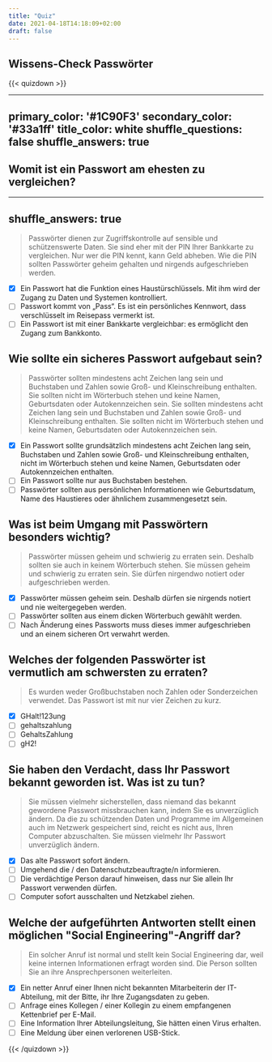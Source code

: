 ```yaml
---
title: "Quiz"
date: 2021-04-18T14:18:09+02:00
draft: false
---
```


## Wissens-Check Passwörter

{{< quizdown >}}

---
primary_color: '#1C90F3'
secondary_color: '#33a1ff'
title_color: white
shuffle_questions: false
shuffle_answers: true
---

## Womit ist ein Passwort am ehesten zu vergleichen?

---
shuffle_answers: true
---

> Passwörter dienen zur Zugriffskontrolle auf sensible und schützenswerte Daten. Sie sind eher mit der PIN Ihrer Bankkarte zu vergleichen. Nur wer die PIN kennt, kann Geld abheben. Wie die PIN sollten Passwörter geheim gehalten und nirgends aufgeschrieben werden.

- [x] Ein Passwort hat die Funktion eines Haustürschlüssels. Mit ihm wird der Zugang zu Daten und Systemen kontrolliert.
- [ ] Passwort kommt von „Pass“. Es ist ein persönliches Kennwort, dass verschlüsselt im Reisepass vermerkt ist.
- [ ] Ein Passwort ist mit einer Bankkarte vergleichbar: es ermöglicht den Zugang zum Bankkonto.

## Wie sollte ein sicheres Passwort aufgebaut sein?

> Passwörter sollten mindestens acht Zeichen lang sein und Buchstaben und Zahlen sowie Groß- und Kleinschreibung enthalten. Sie sollten nicht im Wörterbuch stehen und keine Namen, Geburtsdaten oder Autokennzeichen sein. Sie sollten mindestens acht Zeichen lang sein und Buchstaben und Zahlen sowie Groß- und Kleinschreibung enthalten. Sie sollten nicht im Wörterbuch stehen und keine Namen, Geburtsdaten oder Autokennzeichen sein.

- [x] Ein Passwort sollte grundsätzlich mindestens acht Zeichen lang sein, Buchstaben und Zahlen sowie Groß- und Kleinschreibung enthalten, nicht im Wörterbuch stehen und keine Namen, Geburtsdaten oder Autokennzeichen enthalten.
- [ ] Ein Passwort sollte nur aus Buchstaben bestehen.
- [ ] Passwörter sollten aus persönlichen Informationen wie Geburtsdatum, Name des Haustieres oder ähnlichem zusammengesetzt sein.

## Was ist beim Umgang mit Passwörtern besonders wichtig?

> Passwörter müssen geheim und schwierig zu erraten sein. Deshalb sollten sie auch in keinem Wörterbuch stehen. Sie müssen geheim und schwierig zu erraten sein. Sie dürfen nirgendwo notiert oder aufgeschrieben werden.

- [x] Passwörter müssen geheim sein. Deshalb dürfen sie nirgends notiert und nie weitergegeben werden.
- [ ] Passwörter sollten aus einem dicken Wörterbuch gewählt werden.
- [ ] Nach Änderung eines Passworts muss dieses immer aufgeschrieben und an einem sicheren Ort verwahrt werden.

## Welches der folgenden Passwörter ist vermutlich am schwersten zu erraten?

> Es wurden weder Großbuchstaben noch Zahlen oder Sonderzeichen verwendet. Das Passwort ist mit nur vier Zeichen zu kurz.

- [x] GHalt!123ung
- [ ] gehaltszahlung
- [ ] GehaltsZahlung
- [ ] gH2!

## Sie haben den Verdacht, dass Ihr Passwort bekannt geworden ist. Was ist zu tun?

> Sie müssen vielmehr sicherstellen, dass niemand das bekannt gewordene Passwort missbrauchen kann, indem Sie es unverzüglich ändern. Da die zu schützenden Daten und Programme im Allgemeinen auch im Netzwerk gespeichert sind, reicht es nicht aus, Ihren Computer abzuschalten. Sie müssen vielmehr Ihr Passwort unverzüglich ändern.

- [x] Das alte Passwort sofort ändern.
- [ ] Umgehend die / den Datenschutzbeauftragte/n informieren.
- [ ] Die verdächtige Person darauf hinweisen, dass nur Sie allein Ihr Passwort verwenden dürfen.
- [ ] Computer sofort ausschalten und Netzkabel ziehen.

## Welche der aufgeführten Antworten stellt einen möglichen "Social Engineering"-Angriff dar?

> Ein solcher Anruf ist normal und stellt kein Social Engineering dar, weil keine internen Informationen erfragt worden sind. Die Person sollten Sie an ihre Ansprechpersonen weiterleiten.

- [x] Ein netter Anruf einer Ihnen nicht bekannten Mitarbeiterin der IT-Abteilung, mit der Bitte, ihr Ihre Zugangsdaten zu geben.
- [ ] Anfrage eines Kollegen / einer Kollegin zu einem empfangenen Kettenbrief per E-Mail.
- [ ] Eine Information Ihrer Abteilungsleitung, Sie hätten einen Virus erhalten.
- [ ] Eine Meldung über einen verlorenen USB-Stick.

{{< /quizdown >}}
